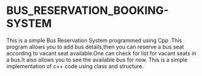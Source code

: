 # BUS_RESERVATION_BOOKING-SYSTEM
This is a simple Bus Reservation System programmed using Cpp .This program allows you to add bus details,then you can reserve a bus seat according to vacant seat available.One can check for list for vacant seats in a bus.It also allows you to see the available bus for now. This is a simple implementation of c++ code using class and structure.  
